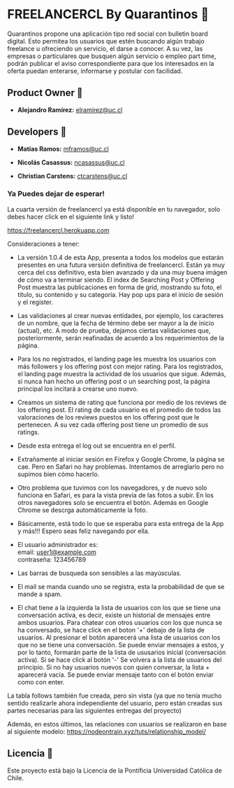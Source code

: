 # FREELANCERCL By Quarantinos :rotating_light:

Quarantinos propone una aplicación tipo red social con bulletin board digital. Esto permitea los usuarios que estén buscando algún trabajo freelance u ofreciendo un servicio, el darse a conocer. A su vez, las empresas o particulares que busquen algún servicio o empleo part time, podrán publicar el aviso correspondiente para que los interesados en la oferta puedan enterarse, informarse y postular con facilidad.

## Product Owner :robot:

* **Alejandro Ramírez:** elramirez@uc.cl

## Developers :construction_worker:

* **Matías Ramos:** mframos@uc.cl

* **Nicolás Casassus:** ncasassus@uc.cl

* **Christian Carstens:** ctcarstens@uc.cl 

### Ya Puedes dejar de esperar!

La cuarta versión de freelancercl ya está disponible en tu navegador, solo debes hacer click en el siguiente link y listo!

https://freelancercl.herokuapp.com

Consideraciones a tener:

* La versión 1.0.4 de esta App, presenta a todos los modelos que estarán presentes en una futura versión definitiva de freelancercl. Están ya muy cerca del css definitivo, esta bien avanzado y da una muy buena imágen de cómo va a terminar siendo. El index de Searching Post y Offering Post muestra las publicaciones en forma de grid, mostrando su foto, el título, su contenido y su categoría. Hay pop ups para el inicio de sesión y el register. 

* Las validaciones al crear nuevas entidades, por ejemplo, los caracteres de un nombre, que la fecha de término debe ser mayor a la de inicio (actual), etc. A modo de prueba, dejamos ciertas validaciones  que, posteriormente, serán reafinadas de acuerdo a los requerimientos de la página.

* Para los no registrados, el landing page les muestra los usuarios con más followers y los offering post con mejor rating. Para los registrados, el landing page muestra la actividad de los usuarios que sigue. Además, si nunca han hecho un offering post o un searching post, la página principal los incitará a crearse uno nuevo.

* Creamos un sistema de rating que funciona por medio de los reviews de los offering post. El rating de cada usuario es el promedio de todos las valoraciones de los reviews puestos en los offering post que le pertenecen. A su vez cada offering post tiene un promedio de sus ratings.

* Desde esta entrega el log out se encuentra en el perfil.

* Extrañamente al iniciar sesión en Firefox y Google Chrome, la página se cae. Pero en Safari no hay problemas. Intentamos de arreglarlo pero no supimos bien cómo hacerlo.

* Otro problema que tuvimos con los navegadores, y de nuevo solo funciona en Safari, es para la vista previa de las fotos a subir. En los otros navegadores solo se encuentra el botón. Además en Google Chrome se descrga automáticamente la foto.

* Básicamente, está todo lo que se esperaba para esta entrega de la App y más!!! Espero seas feliz navegando por ella.

* El usuario administrador es:  
    email: user1@example.com  
    contraseña: 123456789

* Las barras de busqueda son sensibles a las mayúsculas.

* El mail se manda cuando uno se registra, esta la probabilidad de que se mande a spam.

* El chat tiene a la izquierda la lista de usuarios con los que se tiene una conversación activa, es decir, existe un historial de mensajes entre ambos usuarios. Para chatear con otros usuarios con los que nunca se ha conversado, se hace click en el boton '+' debajo de la lista de usuarios. Al presionar el botón aparecerá una lista de usuarios con los que no se tiene una conversación. Se puede enviar mensajes a estos, y por lo tanto, formarán parte de la lista de ususarios inicial (conversación activa). Si se hace click al botón '-' Se volvera a la lista de usuarios del principio. Si no hay usuarios nuevos con quien conversar, la lista + aparecerá vacía. Se puede enviar mensaje tanto con el botón enviar como con enter.

La tabla follows también fue creada, pero sin vista (ya que no tenía mucho sentido realizarle ahora independiente del usuario, pero están creadas sus partes necesarias para las siguientes entregas del proyecto)

Además, en estos últimos, las relaciones con usuarios se realizaron en base al siguiente modelo: https://nodeontrain.xyz/tuts/relationship_model/

## Licencia 📄

Este proyecto está bajo la Licencia de la Pontificia Universidad Católica de Chile.
